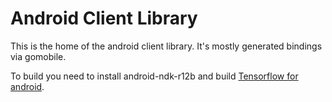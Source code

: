 # Android Client Library

This is the home of the android client library. It's mostly generated bindings
via gomobile.

To build you need to install android-ndk-r12b and build [Tensorflow for android](https://github.com/tensorflow/tensorflow/tree/master/tensorflow/contrib/android).
